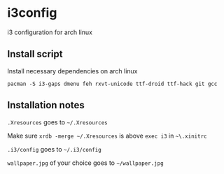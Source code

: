 # i3config
i3 configuration for arch linux

## Install script

Install necessary dependencies on arch linux

```
pacman -S i3-gaps dmenu feh rxvt-unicode ttf-droid ttf-hack git gcc
```

## Installation notes

`.Xresources` goes to `~/.Xresources`

Make sure `xrdb -merge ~/.Xresources` is above `exec i3` in `~\.xinitrc`

`.i3/config` goes to `~/.i3/config`

`wallpaper.jpg` of your choice goes to `~/wallpaper.jpg`

